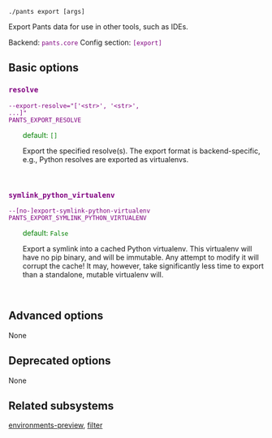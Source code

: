 ```
./pants export [args]
```
Export Pants data for use in other tools, such as IDEs.

Backend: <span style="color: purple"><code>pants.core</code></span>
Config section: <span style="color: purple"><code>[export]</code></span>

## Basic options

<div style="color: purple">

### `resolve`

  <code>--export-resolve=&quot;['&lt;str&gt;', '&lt;str&gt;', ...]&quot;</code><br>
  <code>PANTS_EXPORT_RESOLVE</code><br>
</div>
<div style="padding-left: 2em;">
<span style="color: green">default: <code>[]</code></span>

<br>

Export the specified resolve(s). The export format is backend-specific, e.g., Python resolves are exported as virtualenvs.
</div>
<br>

<div style="color: purple">

### `symlink_python_virtualenv`

  <code>--[no-]export-symlink-python-virtualenv</code><br>
  <code>PANTS_EXPORT_SYMLINK_PYTHON_VIRTUALENV</code><br>
</div>
<div style="padding-left: 2em;">
<span style="color: green">default: <code>False</code></span>

<br>

Export a symlink into a cached Python virtualenv.  This virtualenv will have no pip binary, and will be immutable. Any attempt to modify it will corrupt the cache!  It may, however, take significantly less time to export than a standalone, mutable virtualenv will.
</div>
<br>


## Advanced options

None

## Deprecated options

None


## Related subsystems
[environments-preview](environments-preview.md), [filter](filter.md)
